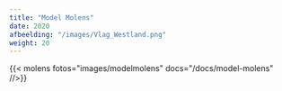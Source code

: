 ```yaml
---
title: "Model Molens"
date: 2020
afbeelding: "/images/Vlag_Westland.png"
weight: 20
---
```


{{< molens fotos="images/modelmolens" docs="/docs/model-molens" //>}}